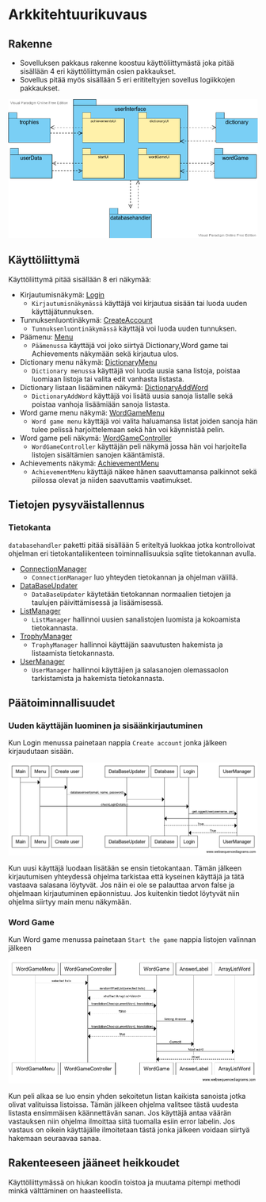 # Arkkitehtuurikuvaus

## Rakenne

- Sovelluksen pakkaus rakenne koostuu käyttöliittymästä joka pitää sisällään 4 eri käyttöliittymän osien pakkaukset.
- Sovellus pitää myös sisällään 5 eri erititeltyjen sovellus logiikkojen pakkaukset.


![rakenne](./photos/packageDiagram.png)

## Käyttöliittymä

Käyttöliittymä pitää sisällään 8 eri näkymää:
- Kirjautumisnäkymä: [Login](https://github.com/Branuz/ot-harjoitustyo/blob/master/languageApplication/src/main/java/com/poussu/studymate/userInterface/startUI/Login.java)
  - `Kirjautumisnäkymässä` käyttäjä voi kirjautua sisään tai luoda uuden käyttäjätunnuksen.
- Tunnuksenluontinäkymä: [CreateAccount](https://github.com/Branuz/ot-harjoitustyo/blob/master/languageApplication/src/main/java/com/poussu/studymate/userInterface/startUI/CreateAccount.java)
  - `Tunnuksenluontinäkymässä`  käyttäjä voi luoda uuden tunnuksen. 
- Päämenu: [Menu](https://github.com/Branuz/ot-harjoitustyo/blob/master/languageApplication/src/main/java/com/poussu/studymate/userInterface/startUI/Menu.java)
  - `Päämenussa` käyttäjä voi joko siirtyä Dictionary,Word game tai Achievements näkymään sekä kirjautua ulos.
- Dictionary menu näkymä: [DictionaryMenu](https://github.com/Branuz/ot-harjoitustyo/blob/master/languageApplication/src/main/java/com/poussu/studymate/userInterface/dictionaryUI/DictionaryMenu.java)
  - `Dictionary menussa` käyttäjä voi luoda uusia sana listoja, poistaa luomiaan listoja tai valita edit vanhasta listasta.
- Dictionary listaan lisääminen näkymä: [DictionaryAddWord](https://github.com/Branuz/ot-harjoitustyo/blob/master/languageApplication/src/main/java/com/poussu/studymate/userInterface/dictionaryUI/DictionaryAddWord.java)
  - `DictionaryAddWord` käyttäjä voi lisätä uusia sanoja listalle sekä poistaa vanhoja lisäämiään sanoja listasta.
- Word game menu näkymä: [WordGameMenu](https://github.com/Branuz/ot-harjoitustyo/blob/master/languageApplication/src/main/java/com/poussu/studymate/userInterface/wordGameUI/WordGameMenu.java)
  - `Word game menu` käyttäjä voi valita haluamansa listat joiden sanoja hän tulee pelissä harjoittelemaan sekä hän voi käynnistää pelin.
- Word game peli näkymä: [WordGameController](https://github.com/Branuz/ot-harjoitustyo/blob/master/languageApplication/src/main/java/com/poussu/studymate/userInterface/wordGameUI/WordGameController.java)
  - `WordGameController` käyttäjän peli näkymä jossa hän voi harjoitella listojen sisältämien sanojen kääntämistä.
- Achievements näkymä: [AchievementMenu](https://github.com/Branuz/ot-harjoitustyo/blob/master/languageApplication/src/main/java/com/poussu/studymate/userInterface/achievementsUi/AchievementMenu.java)
  - `AchievementMenu` käyttäjä näkee hänen saavuttamansa palkinnot sekä piilossa olevat ja niiden saavuttamis vaatimukset.
## Tietojen pysyväistallennus

### Tietokanta
`databasehandler` paketti pitää sisällään 5 eriteltyä luokkaa jotka kontrolloivat ohjelman eri tietokantaliikenteen toiminnallisuuksia sqlite tietokannan avulla. 
- [ConnectionManager](https://github.com/Branuz/ot-harjoitustyo/blob/master/languageApplication/src/main/java/com/poussu/studymate/databasehandler/ConnectionManager.java)
  - `ConnectionManager` luo yhteyden tietokannan ja ohjelman välillä.
- [DataBaseUpdater](https://github.com/Branuz/ot-harjoitustyo/blob/master/languageApplication/src/main/java/com/poussu/studymate/databasehandler/DatabaseUpdater.java)
  - `DataBaseUpdater` käytetään tietokannan normaalien tietojen ja taulujen päivittämisessä ja lisäämisessä.
- [ListManager](https://github.com/Branuz/ot-harjoitustyo/blob/master/languageApplication/src/main/java/com/poussu/studymate/databasehandler/ListManager.java)
  - `ListManager` hallinnoi uusien sanalistojen luomista ja kokoamista tietokannasta.
- [TrophyManager](https://github.com/Branuz/ot-harjoitustyo/blob/master/languageApplication/src/main/java/com/poussu/studymate/databasehandler/TrophyManager.java)
  - `TrophyManager` hallinnoi käyttäjän saavutusten hakemista ja listaamista tietokannasta.
- [UserManager](https://github.com/Branuz/ot-harjoitustyo/blob/master/languageApplication/src/main/java/com/poussu/studymate/databasehandler/UserManager.java)
  - `UserManager` hallinnoi käyttäjien ja salasanojen olemassaolon tarkistamista ja hakemista tietokannasta.

## Päätoiminnallisuudet

### Uuden käyttäjän luominen ja sisäänkirjautuminen

Kun Login menussa painetaan nappia `Create account` jonka jälkeen kirjaudutaan sisään.

<img src="https://github.com/Branuz/ot-harjoitustyo/blob/master/documents/photos/loginMenu.png" width="1000">

Kun uusi käyttäjä luodaan lisätään se ensin tietokantaan. Tämän jälkeen kirjautumisen yhteydessä ohjelma tarkistaa että kyseinen käyttäjä ja tätä vastaava salasana löytyvät. Jos näin ei ole se palauttaa arvon false ja ohjelmaan kirjautuminen epäonnistuu. Jos kuitenkin tiedot löytyvät niin ohjelma siirtyy main menu näkymään.

### Word Game

Kun Word game menussa painetaan `Start the game` nappia listojen valinnan jälkeen

![rakenne](./photos/WordGame.png)

Kun peli alkaa se luo ensin yhden sekoitetun listan kaikista sanoista jotka olivat valituissa listoissa. Tämän jälkeen ohjelma valitsee tästä uudesta listasta ensimmäisen käännettävän sanan. Jos käyttäjä antaa väärän vastauksen niin ohjelma ilmoittaa siitä tuomalla esiin error labelin. Jos vastaus on oikein käyttäjälle ilmoitetaan tästä jonka jälkeen voidaan siirtyä hakemaan seuraavaa sanaa.
## Rakenteeseen jääneet heikkoudet

Käyttöliittymässä on hiukan koodin toistoa ja muutama pitempi methodi minkä välttäminen on haasteellista.
